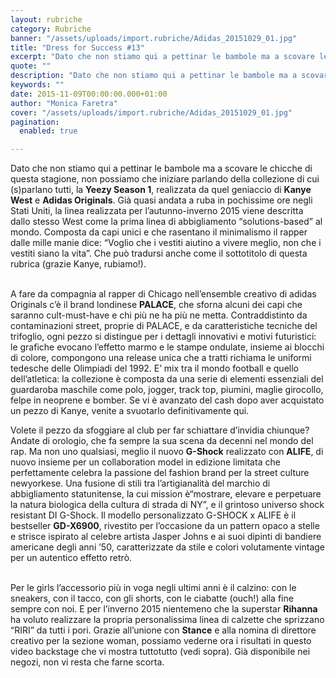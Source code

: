 ```yaml
---
layout: rubriche
category: Rubriche
banner: "/assets/uploads/import.rubriche/Adidas_20151029_01.jpg"
title: "Dress for Success #13"
excerpt: "Dato che non stiamo qui a pettinar le bambole ma a scovare le chicche di questa stagione, non possiamo che iniziare parlando della collezione di cui (s)parlano tutti, la Yeezy Season 1, realizzata da quel geniaccio di Kanye West e Adidas Originals. Già quasi andata a ruba in pochissime ore negli Stati Uniti, la linea [&hellip"
quote: ""
description: "Dato che non stiamo qui a pettinar le bambole ma a scovare le chicche di questa stagione, non possiamo che iniziare parlando della collezione di cui (s)parlano tutti, la Yeezy Season 1, realizzata da quel geniaccio di Kanye West e Adidas Originals. Già quasi andata a ruba in pochissime ore negli Stati Uniti, la linea [&hellip"
keywords: ""
date: 2015-11-09T00:00:00.000+01:00
author: "Monica Faretra"
cover: "/assets/uploads/import.rubriche/Adidas_20151029_01.jpg"
pagination:
  enabled: true

---
```


Dato che non stiamo qui a pettinar le bambole ma a scovare le chicche di questa stagione, non possiamo che iniziare parlando della collezione di cui (s)parlano tutti, la **Yeezy Season 1**, realizzata da quel geniaccio di **Kanye West** e **Adidas Originals**. Già quasi andata a ruba in pochissime ore negli Stati Uniti, la linea realizzata per l’autunno-inverno 2015 viene descritta dallo stesso West come la prima linea di abbigliamento “solutions-based” al mondo. Composta da capi unici e che rasentano il minimalismo il rapper dalle mille manie dice: “Voglio che i vestiti aiutino a vivere meglio, non che i vestiti siano la vita”. Che può tradursi anche come il sottotitolo di questa rubrica (grazie Kanye, rubiamo!).

[](https://hotmc.com/wp-content/uploads/2015/11/Adidas%5F20151029%5F01.jpg)  
A fare da compagnia al rapper di Chicago nell’ensemble creativo di adidas Originals c’è il brand londinese **PALACE**, che sforna alcuni dei capi che saranno cult-must-have e chi più ne ha più ne metta. Contraddistinto da contaminazioni street, proprie di PALACE, e da caratteristiche tecniche del trifoglio, ogni pezzo si distingue per i dettagli innovativi e motivi futuristici: le grafiche evocano l’effetto marmo e le stampe ondulate, insieme ai blocchi di colore, compongono una release unica che a tratti richiama le uniformi tedesche delle Olimpiadi del 1992\. E’ mix tra il mondo football e quello dell’atletica: la collezione è composta da una serie di elementi essenziali del guardaroba maschile come polo, jogger, track top, piumini, maglie girocollo, felpe in neoprene e bomber. Se vi è avanzato del cash dopo aver acquistato un pezzo di Kanye, venite a svuotarlo definitivamente qui.

[](https://hotmc.com/wp-content/uploads/2015/11/unknown-1.jpeg)

Volete il pezzo da sfoggiare al club per far schiattare d’invidia chiunque? Andate di orologio, che fa sempre la sua scena da decenni nel mondo del rap. Ma non uno qualsiasi, meglio il nuovo **G-Shock** realizzato con **ALIFE**, di nuovo insieme per un collaboration model in edizione limitata che perfettamente celebra la passione del fashion brand per la street culture newyorkese. Una fusione di stili tra l’artigianalità del marchio di abbigliamento statunitense, la cui mission è“mostrare, elevare e perpetuare la natura biologica della cultura di strada di NY”, e il grintoso universo shock resistant DI G-Shock. Il modello personalizzato G-SHOCK x ALIFE è il bestseller **GD-X6900**, rivestito per l’occasione da un pattern opaco a stelle e strisce ispirato al celebre artista Jasper Johns e ai suoi dipinti di bandiere americane degli anni ’50, caratterizzate da stile e colori volutamente vintage per un autentico effetto retrò.

[](https://hotmc.com/wp-content/uploads/2015/11/2.G-SHOCKxALIFE%5FGD-X6900AL.jpg)  
Per le girls l’accessorio più in voga negli ultimi anni è il calzino: con le sneakers, con il tacco, con gli shorts, con le ciabatte (ouch!) alla fine sempre con noi. E per l’inverno 2015 nientemeno che la superstar **Rihanna** ha voluto realizzare la propria personalissima linea di calzette che sprizzano “RIRI” da tutti i pori. Grazie all’unione con **Stance** e alla nomina di direttore creativo per la sezione woman, possiamo vederne ora i risultati in questo video backstage che vi mostra tuttotutto (vedi sopra). Già disponibile nei negozi, non vi resta che farne scorta.